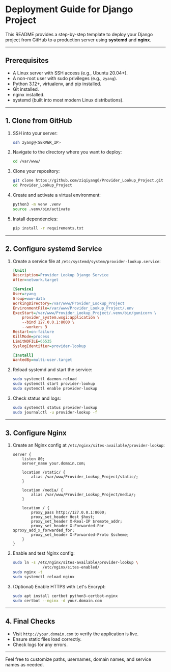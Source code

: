 # Deployment Guide for Django Project

This README provides a step-by-step template to deploy your Django project from GitHub to a production server using **systemd** and **nginx**.

---

## Prerequisites

* A Linux server with SSH access (e.g., Ubuntu 20.04+).
* A non-root user with sudo privileges (e.g., `zyang`).
* Python 3.12+, virtualenv, and pip installed.
* Git installed.
* nginx installed.
* systemd (built into most modern Linux distributions).

---

## 1. Clone from GitHub

1. SSH into your server:

   ```bash
   ssh zyang@<SERVER_IP>
   ```
2. Navigate to the directory where you want to deploy:

   ```bash
   cd /var/www/
   ```
3. Clone your repository:

   ```bash
   git clone https://github.com/ziqiyang6/Provider_Lookup_Project.git
   cd Provider_Lookup_Project
   ```
4. Create and activate a virtual environment:

   ```bash
   python3 -m venv .venv
   source .venv/bin/activate
   ```
5. Install dependencies:

   ```bash
   pip install -r requirements.txt
   ```

---

## 2. Configure systemd Service

1. Create a service file at `/etc/systemd/system/provider-lookup.service`:

   ```ini
   [Unit]
   Description=Provider Lookup Django Service
   After=network.target

   [Service]
   User=zyang
   Group=www-data
   WorkingDirectory=/var/www/Provider_Lookup_Project
   EnvironmentFile=/var/www/Provider_Lookup_Project/.env
   ExecStart=/var/www/Provider_Lookup_Project/.venv/bin/gunicorn \
       provider_system.wsgi:application \
       --bind 127.0.0.1:8000 \
       --workers 3
   Restart=on-failure
   KillMode=process
   LimitNOFILE=65535
   SyslogIdentifier=provider-lookup

   [Install]
   WantedBy=multi-user.target
   ```
2. Reload systemd and start the service:

   ```bash
   sudo systemctl daemon-reload
   sudo systemctl start provider-lookup
   sudo systemctl enable provider-lookup
   ```
3. Check status and logs:

   ```bash
   sudo systemctl status provider-lookup
   sudo journalctl -u provider-lookup -f
   ```

---

## 3. Configure Nginx

1. Create an Nginx config at `/etc/nginx/sites-available/provider-lookup`:

   ```nginx
   server {
       listen 80;
       server_name your.domain.com;

       location /static/ {
           alias /var/www/Provider_Lookup_Project/static/;
       }

       location /media/ {
           alias /var/www/Provider_Lookup_Project/media/;
       }

       location / {
           proxy_pass http://127.0.0.1:8000;
           proxy_set_header Host $host;
           proxy_set_header X-Real-IP $remote_addr;
           proxy_set_header X-Forwarded-For $proxy_add_x_forwarded_for;
           proxy_set_header X-Forwarded-Proto $scheme;
       }
   }
   ```
2. Enable and test Nginx config:

   ```bash
   sudo ln -s /etc/nginx/sites-available/provider-lookup \
                /etc/nginx/sites-enabled/
   sudo nginx -t
   sudo systemctl reload nginx
   ```
3. (Optional) Enable HTTPS with Let's Encrypt:

   ```bash
   sudo apt install certbot python3-certbot-nginx
   sudo certbot --nginx -d your.domain.com
   ```

---

## 4. Final Checks

* Visit `http://your.domain.com` to verify the application is live.
* Ensure static files load correctly.
* Check logs for any errors.

---

Feel free to customize paths, usernames, domain names, and service names as needed.
